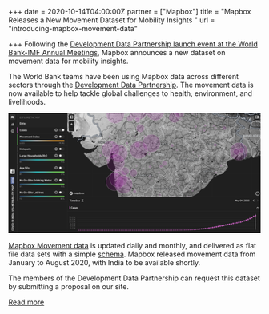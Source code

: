 +++
date = 2020-10-14T04:00:00Z
partner = ["Mapbox"]
title = "Mapbox Releases a New Movement Dataset for Mobility Insights "
url = "introducing-mapbox-movement-data"

+++
Following the [Development Data Partnership launch event at the World Bank-IMF Annual Meetings](https://www.imfconnect.org/content/imf/en/annual-meetings/calendar/open/2020/10/13/development_datapartnershipbridgingthedatagapforpublicgood_158127.html?calendarCategory=T2ZmaWNpYWwvQnkgSW52aXRhdGlvbg==.UHJlc3M=.T3Blbg== "video-link"), Mapbox announces a new dataset on movement data for mobility insights.

The World Bank teams have been using Mapbox data across different sectors through the [Development Data Partnership](https://medium.com/r/?url=https%3A%2F%2Fdatapartnership.org%2F). The movement data is now available to help tackle global challenges to health, environment, and livelihoods.

![](/mapbox-movement-india.png)

[Mapbox Movement data](https://blog.mapbox.com/global-movement-data-for-mobility-insights-680955ee42d1 "Mapbox-movement-data-blog") is updated daily and monthly, and delivered as flat file data sets with a simple [schema](https://docs.mapbox.com/data/movement/overview/?utm_medium=blog&utm_source=mapbox-blog&utm_campaign=blog%7Cmapbox-blog%7CData%20Services%7Cglobal-movement-data-for-mobility-insights-680955ee42d1-20-10&utm_term=Data%20Services&utm_content=global-movement-data-for-mobility-insights-680955ee42d1). Mapbox released movement data from January to August 2020, with India to be available shortly.

The members of the Development Data Partnership can request this dataset by submitting a proposal on our site.

[Read more](https://www.mapbox.com/blog/development-data-partnership-at-the-world-bank-annual-meetings# "Mapbox-blog")